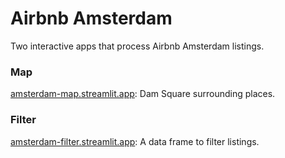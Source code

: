 # Airbnb Amsterdam
Two interactive apps that process Airbnb Amsterdam listings.  
### Map
[amsterdam-map.streamlit.app](https://amsterdam-map.streamlit.app/): Dam Square surrounding places.  
### Filter
[amsterdam-filter.streamlit.app](https://amsterdam-filter.streamlit.app/): A data frame to filter listings.